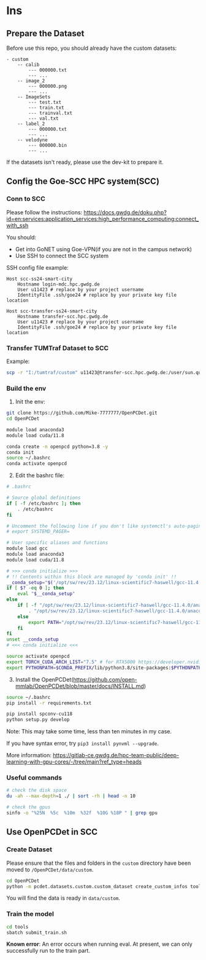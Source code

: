 
# Ins

## Prepare the Dataset

Before use this repo, you should already have the custom datasets:

```
- custom
    -- calib
        --- 000000.txt
        --- ...
    -- image_2
        --- 000000.png
        --- ...
    -- ImageSets
        --- test.txt
        --- train.txt
        --- trainval.txt
        --- val.txt
    -- label_2
        --- 000000.txt
        --- ...
    -- velodyne
        --- 000000.bin
        --- ...
```

If the datasets isn't ready, please use the dev-kit to prepare it.

## Config the Goe-SCC HPC system(SCC)

### Conn to SCC

Please follow the instructions:
https://docs.gwdg.de/doku.php?id=en:services:application_services:high_performance_computing:connect_with_ssh

You should:

- Get into GoNET using Goe-VPN(if you are not in the campus network)
- Use SSH to connect the SCC system

SSH config file example:

```
Host scc-ss24-smart-city
	Hostname login-mdc.hpc.gwdg.de
	User u11423 # replace by your project username
	IdentityFile .ssh/goe24 # replace by your private key file location

Host scc-transfer-ss24-smart-city
	Hostname transfer-scc.hpc.gwdg.de
	User u11423 # replace by your project username
	IdentityFile .ssh/goe24 # replace by your private key file location
```

### Transfer TUMTraf Dataset to SCC

Example:

```bash
scp -r "I:/tumtraf/custom" u11423@transfer-scc.hpc.gwdg.de:/user/sun.qumeng/u11423/OpenPCDet/data/custom
```

### Build the env

1. Init the env:

```bash
git clone https://github.com/Mike-7777777/OpenPCDet.git
cd OpenPCDet

module load anaconda3
module load cuda/11.8

conda create -n openpcd python=3.8 -y
conda init 
source ~/.bashrc
conda activate openpcd
```

2. Edit the bashrc file:

```bash
# .bashrc

# Source global definitions
if [ -f /etc/bashrc ]; then
	. /etc/bashrc
fi

# Uncomment the following line if you don't like systemctl's auto-paging feature:
# export SYSTEMD_PAGER=

# User specific aliases and functions
module load gcc
module load anaconda3
module load cuda/11.8

# >>> conda initialize >>>
# !! Contents within this block are managed by 'conda init' !!
__conda_setup="$('/opt/sw/rev/23.12/linux-scientific7-haswell/gcc-11.4.0/anaconda3-2023.09-0-npsf7i/bin/conda' 'shell.bash' 'hook' 2> /dev/null)"
if [ $? -eq 0 ]; then
    eval "$__conda_setup"
else
    if [ -f "/opt/sw/rev/23.12/linux-scientific7-haswell/gcc-11.4.0/anaconda3-2023.09-0-npsf7i/etc/profile.d/conda.sh" ]; then
        . "/opt/sw/rev/23.12/linux-scientific7-haswell/gcc-11.4.0/anaconda3-2023.09-0-npsf7i/etc/profile.d/conda.sh"
    else
        export PATH="/opt/sw/rev/23.12/linux-scientific7-haswell/gcc-11.4.0/anaconda3-2023.09-0-npsf7i/bin:$PATH"
    fi
fi
unset __conda_setup
# <<< conda initialize <<<

source activate openpcd
export TORCH_CUDA_ARCH_LIST="7.5" # for RTX5000 https://developer.nvidia.com/cuda-gpus
export PYTHONPATH=$CONDA_PREFIX/lib/python3.8/site-packages:$PYTHONPATH
```

3. Install the OpenPCDet(https://github.com/open-mmlab/OpenPCDet/blob/master/docs/INSTALL.md)

```bash
source ~/.bashrc
pip install -r requirements.txt

pip install spconv-cu118
python setup.py develop
```

Note: This may take some time, less than ten minutes in my case.

If you have syntax error, try `pip3 install pynvml --upgrade`.

More information: https://gitlab-ce.gwdg.de/hpc-team-public/deep-learning-with-gpu-cores/-/tree/main?ref_type=heads

### Useful commands

```bash
# check the disk space
du -ah --max-depth=1 ./ | sort -rh | head -n 10

# check the gpus
sinfo -o "%25N  %5c  %10m  %32f  %10G %18P " | grep gpu
```

## Use OpenPCDet in SCC

### Create Dataset

Please ensure that the files and folders in the `custom` directory have been moved to `/OpenPCDet/data/custom`.

```bash
cd OpenPCDet
python -m pcdet.datasets.custom.custom_dataset create_custom_infos tools/cfgs/dataset_configs/custom_dataset.yaml
```

You will find the data is ready in `data/custom`.

### Train the model

```bash
cd tools
sbatch submit_train.sh
```

**Known error**: An error occurs when running eval. At present, we can only successfully run to the train part.
